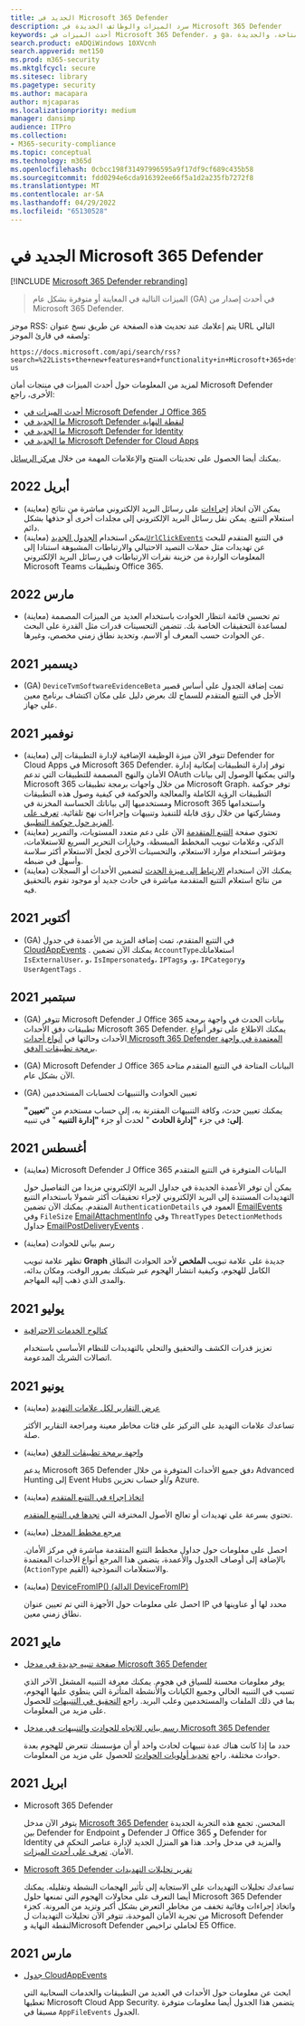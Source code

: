 ```yaml
---
title: الجديد في Microsoft 365 Defender
description: سرد الميزات والوظائف الجديدة في Microsoft 365 Defender
keywords: أحدث الميزات في Microsoft 365 Defender، و ga، والمتاحة بشكل عام، والقدرات، والمتاحة، والجديدة
search.product: eADQiWindows 10XVcnh
search.appverid: met150
ms.prod: m365-security
ms.mktglfcycl: secure
ms.sitesec: library
ms.pagetype: security
ms.author: macapara
author: mjcaparas
ms.localizationpriority: medium
manager: dansimp
audience: ITPro
ms.collection:
- M365-security-compliance
ms.topic: conceptual
ms.technology: m365d
ms.openlocfilehash: 0cbcc198f31497996595a9f17df9cf689c435b58
ms.sourcegitcommit: fdd0294e6cda916392ee66f5a1d2a235fb7272f8
ms.translationtype: MT
ms.contentlocale: ar-SA
ms.lasthandoff: 04/29/2022
ms.locfileid: "65130528"
---
```

# <a name="whats-new-in-microsoft-365-defender"></a>الجديد في Microsoft 365 Defender

[!INCLUDE [Microsoft 365 Defender rebranding](../includes/microsoft-defender.md)]

>الميزات التالية في المعاينة أو متوفرة بشكل عام (GA) في أحدث إصدار من Microsoft 365 Defender.

موجز RSS: يتم إعلامك عند تحديث هذه الصفحة عن طريق نسخ عنوان URL التالي ولصقه في قارئ الموجز:

```http
https://docs.microsoft.com/api/search/rss?search=%22Lists+the+new+features+and+functionality+in+Microsoft+365+defender%22&locale=en-us
```

لمزيد من المعلومات حول أحدث الميزات في منتجات أمان Microsoft Defender الأخرى، راجع:

- [أحدث الميزات في Microsoft Defender لـ Office 365](../office-365-security/whats-new-in-defender-for-office-365.md)
- [ما الجديد في Microsoft Defender لنقطة النهاية](../defender-endpoint/whats-new-in-microsoft-defender-endpoint.md)
- [ما الجديد في Microsoft Defender for Identity](/defender-for-identity/whats-new)
- [ما الجديد في Microsoft Defender for Cloud Apps](/cloud-app-security/release-notes)

يمكنك أيضا الحصول على تحديثات المنتج والإعلامات المهمة من خلال [مركز الرسائل](https://admin.microsoft.com/Adminportal/Home#/MessageCenter). 


## <a name="april-2022"></a>أبريل 2022
- (معاينة) يمكن الآن اتخاذ [إجراءات](advanced-hunting-take-action.md) على رسائل البريد الإلكتروني مباشرة من نتائج استعلام التتبع. يمكن نقل رسائل البريد الإلكتروني إلى مجلدات أخرى أو حذفها بشكل دائم. 
- (معاينة) يمكن استخدام [الجدول الجديد`UrlClickEvents`](advanced-hunting-urlclickevents-table.md) في التتبع المتقدم للبحث عن تهديدات مثل حملات التصيد الاحتيالي والارتباطات المشبوهة استنادا إلى المعلومات الواردة من خزينة نقرات الارتباطات في رسائل البريد الإلكتروني Microsoft Teams وتطبيقات Office 365.

## <a name="march-2022"></a>مارس 2022

- (معاينة) تم تحسين قائمة انتظار الحوادث باستخدام العديد من الميزات المصممة لمساعدة التحقيقات الخاصة بك. تتضمن التحسينات قدرات مثل القدرة على البحث عن الحوادث حسب المعرف أو الاسم، وتحديد نطاق زمني مخصص، وغيرها.


## <a name="december-2021"></a>ديسمبر 2021

- (GA) `DeviceTvmSoftwareEvidenceBeta` تمت إضافة الجدول على أساس قصير الأجل في التتبع المتقدم للسماح لك بعرض دليل على مكان اكتشاف برنامج معين على جهاز.

## <a name="november-2021"></a>نوفمبر 2021

- (معاينة) تتوفر الآن ميزة الوظيفة الإضافية لإدارة التطبيقات إلى Defender for Cloud Apps في Microsoft 365 Defender. توفر إدارة التطبيقات إمكانية إدارة الأمان والنهج المصممة للتطبيقات التي تدعم OAuth والتي يمكنها الوصول إلى بيانات Microsoft 365 من خلال واجهات برمجة تطبيقات Microsoft Graph. توفر حوكمة التطبيقات الرؤية الكاملة والمعالجة والحوكمة في كيفية وصول هذه التطبيقات ومستخدميها إلى بياناتك الحساسة المخزنة في Microsoft 365 واستخدامها ومشاركتها من خلال رؤى قابلة للتنفيذ وتنبيهات وإجراءات نهج تلقائية. [تعرف على المزيد حول حوكمة التطبيق](/cloud-app-security/app-governance-manage-app-governance).
- (معاينة) تحتوي صفحة [التتبع المتقدمة](advanced-hunting-overview.md) الآن على دعم متعدد المستويات، والتمرير الذكي، وعلامات تبويب المخطط المبسطة، وخيارات التحرير السريع للاستعلامات، ومؤشر استخدام موارد الاستعلام، والتحسينات الأخرى لجعل الاستعلام أكثر سلاسة وأسهل في ضبطه.
- (معاينة) يمكنك الآن استخدام [الارتباط إلى ميزة الحدث](advanced-hunting-link-to-incident.md) لتضمين الأحداث أو السجلات من نتائج استعلام التتبع المتقدمة مباشرة في حادث جديد أو موجود تقوم بالتحقيق فيه.

## <a name="october-2021"></a>أكتوبر 2021

- (GA) في التتبع المتقدم، تمت إضافة المزيد من الأعمدة في جدول [CloudAppEvents](advanced-hunting-cloudappevents-table.md) . يمكنك الآن تضمين `AccountType`استعلاماتك `IsExternalUser`، و، `IsImpersonated`و، `IPTags`و، و، `IPCategory`و `UserAgentTags` .

## <a name="september-2021"></a>سبتمبر 2021

- (GA) تتوفر Microsoft Defender لـ Office 365 بيانات الحدث في واجهة برمجة تطبيقات دفق الأحداث Microsoft 365 Defender. يمكنك الاطلاع على توفر أنواع الأحداث وحالتها في [أنواع أحداث Microsoft 365 Defender المعتمدة في واجهة برمجة تطبيقات الدفق](supported-event-types.md).
- (GA) Microsoft Defender لـ Office 365 البيانات المتاحة في التتبع المتقدم متاحة الآن بشكل عام.
- (GA) تعيين الحوادث والتنبيهات لحسابات المستخدمين

  يمكنك تعيين حدث، وكافة التنبيهات المقترنة به، إلى حساب مستخدم من **"تعيين" إلى:** في جزء **"إدارة الحادث** " لحدث أو جزء **"إدارة التنبيه** " في تنبيه.

## <a name="august-2021"></a>أغسطس 2021

- (معاينة) Microsoft Defender لـ Office 365 البيانات المتوفرة في التتبع المتقدم

  يمكن أن توفر الأعمدة الجديدة في جداول البريد الإلكتروني مزيدا من التفاصيل حول التهديدات المستندة إلى البريد الإلكتروني لإجراء تحقيقات أكثر شمولا باستخدام التتبع المتقدم. يمكنك الآن تضمين `AuthenticationDetails` العمود في [EmailEvents](./advanced-hunting-emailevents-table.md) وفي `FileSize` [EmailAttachmentInfo](./advanced-hunting-emailattachmentinfo-table.md) وفي `ThreatTypes` `DetectionMethods` جداول [EmailPostDeliveryEvents](./advanced-hunting-emailpostdeliveryevents-table.md) .

- (معاينة) رسم بياني للحوادث

  تظهر علامة تبويب **Graph** جديدة على علامة تبويب **الملخص** لأحد الحوادث النطاق الكامل للهجوم، وكيفية انتشار الهجوم عبر شبكتك بمرور الوقت، ومكان بدائه، والمدى الذي ذهب إليه المهاجم.

## <a name="july-2021"></a>يوليو 2021

- [كتالوج الخدمات الاحترافية](https://sip.security.microsoft.com/interoperability/professional_services)

  تعزيز قدرات الكشف والتحقيق والتحلي بالتهديدات للنظام الأساسي باستخدام اتصالات الشريك المدعومة.

## <a name="june-2021"></a>يونيو 2021

- (معاينة) [عرض التقارير لكل علامات التهديد](threat-analytics.md#view-reports-per-threat-tags)

  تساعدك علامات التهديد على التركيز على فئات مخاطر معينة ومراجعة التقارير الأكثر صلة.

- (معاينة) [واجهة برمجة تطبيقات الدفق](../defender-endpoint/raw-data-export.md)

  يدعم Microsoft 365 Defender دفق جميع الأحداث المتوفرة من خلال Advanced Hunting إلى Event Hubs و/أو حساب تخزين Azure.

- (معاينة) [اتخاذ إجراء في التتبع المتقدم](advanced-hunting-take-action.md)

  تحتوي بسرعة على تهديدات أو تعالج الأصول المخترقة التي [تجدها في التتبع المتقدم](advanced-hunting-overview.md).

- (معاينة) [مرجع مخطط المدخل](advanced-hunting-schema-tables.md#get-schema-information-in-the-security-center)

  احصل على معلومات حول جداول مخطط التتبع المتقدمة مباشرة في مركز الأمان. بالإضافة إلى أوصاف الجدول والأعمدة، يتضمن هذا المرجع أنواع الأحداث المعتمدة (`ActionType` القيم) والاستعلامات النموذجية.

- (معاينة) [DeviceFromIP() (الدالة DeviceFromIP)](advanced-hunting-devicefromip-function.md)

  احصل على معلومات حول الأجهزة التي تم تعيين عنوان IP محدد لها أو عناوينها في نطاق زمني معين.

## <a name="may-2021"></a>مايو 2021

- [صفحة تنبيه جديدة في مدخل Microsoft 365 Defender](https://techcommunity.microsoft.com/t5/microsoft-365-defender/easily-find-anomalies-in-incidents-and-alerts/ba-p/2339243)

  يوفر معلومات محسنة للسياق في هجوم. يمكنك معرفة التنبيه المشغل الآخر الذي تسبب في التنبيه الحالي وجميع الكيانات والأنشطة المتأثرة التي ينطوي عليها الهجوم، بما في ذلك الملفات والمستخدمين وعلب البريد. راجع [التحقيق في التنبيهات](/microsoft-365/security/defender/investigate-alerts) للحصول على مزيد من المعلومات.

- [رسم بياني للاتجاه للحوادث والتنبيهات في مدخل Microsoft 365 Defender](https://techcommunity.microsoft.com/t5/microsoft-365-defender/new-alert-page-for-microsoft-365-defender-incident-detections/ba-p/2350425)

  حدد ما إذا كانت هناك عدة تنبيهات لحادث واحد أو أن مؤسستك تتعرض للهجوم بعدة حوادث مختلفة. راجع [تحديد أولويات الحوادث](/microsoft-365/security/defender/incident-queue) للحصول على مزيد من المعلومات.

## <a name="april-2021"></a>2021 ابريل

- Microsoft 365 Defender

  يتوفر الآن مدخل [Microsoft 365 Defender](https://security.microsoft.com) المحسن. تجمع هذه التجربة الجديدة بين Defender for Endpoint و Defender لـ Office 365 و Defender for Identity والمزيد في مدخل واحد. هذا هو المنزل الجديد لإدارة عناصر التحكم في الأمان. [تعرف على أحدث الميزات](./microsoft-365-defender.md#the-microsoft-365-defender-portal).

- [Microsoft 365 Defender تقرير تحليلات التهديدات](threat-analytics.md)

  تساعدك تحليلات التهديدات على الاستجابة إلى تأثير الهجمات النشطة وتقليله. يمكنك أيضا التعرف على محاولات الهجوم التي تمنعها حلول Microsoft 365 Defender واتخاذ إجراءات وقائية تخفف من مخاطر التعرض بشكل أكبر وتزيد من المرونة. كجزء من تجربة الأمان الموحدة، تتوفر الآن تحليلات التهديدات ل Microsoft Defender لنقطة النهاية وMicrosoft Defender لحاملي تراخيص E5 Office.

## <a name="march-2021"></a>مارس 2021

- [جدول CloudAppEvents](advanced-hunting-cloudappevents-table.md)

  ابحث عن معلومات حول الأحداث في العديد من التطبيقات والخدمات السحابية التي تغطيها Microsoft Cloud App Security. يتضمن هذا الجدول أيضا معلومات متوفرة مسبقا في `AppFileEvents` الجدول.

